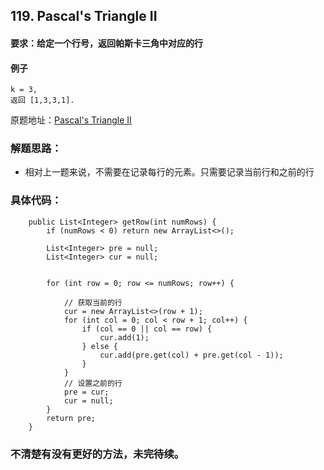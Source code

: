 ## 119. Pascal's Triangle II

#### 要求：给定一个行号，返回帕斯卡三角中对应的行

#### 例子

```
k = 3,
返回 [1,3,3,1].
```

原题地址：[Pascal's Triangle II](https://leetcode.com/problems/pascals-triangle-ii/)

### 解题思路：

- 相对上一题来说，不需要在记录每行的元素。只需要记录当前行和之前的行 

### 具体代码：

```
    public List<Integer> getRow(int numRows) {
		if (numRows < 0) return new ArrayList<>();
		
		List<Integer> pre = null;
		List<Integer> cur = null;


		for (int row = 0; row <= numRows; row++) {
			
			// 获取当前的行
			cur = new ArrayList<>(row + 1);
			for (int col = 0; col < row + 1; col++) {
				if (col == 0 || col == row) {
					cur.add(1);
				} else {
					cur.add(pre.get(col) + pre.get(col - 1));
				}
			}
			// 设置之前的行
			pre = cur;
			cur = null;
		}
		return pre;
	}
```



### 不清楚有没有更好的方法，未完待续。

   

